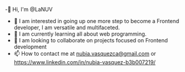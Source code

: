 -👋 Hi, I'm @LaNUV
- 👀 I am interested in going up one more step to become a Frontend developer, I am versatile and multifaceted.
- 🌱 I am currently learning all about web programming.
- 💞️ I am looking to collaborate on projects focused on Frontend development
- 📫 How to contact me at nubia.vasquezca@gmail.com or https://www.linkedin.com/in/nubia-vasquez-b3b007219/
